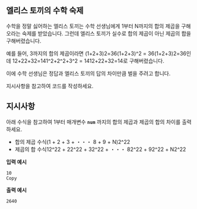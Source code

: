 ## **엘리스 토끼의 수학 숙제**

수학을 정말 싫어하는 엘리스 토끼는 수학 선생님에게 1부터 N까지의 합의 제곱을 구해오라는 숙제를 받았습니다. 그런데 엘리스 토끼가 실수로 합의 제곱이 아닌 제곱의 합을 구해버렸습니다.

예를 들어, 3까지의 합의 제곱이라면 (1+2+3)2=36(1+2+3)^2 = 36(1+2+3)2=36인데 12+22+32=141^2+2^2+3^2 = 1412+22+32=14로 구해버렸습니다.

이에 수학 선생님은 정답과 엘리스 토끼의 답의 차이만큼 벌을 주려고 합니다.

지시사항을 참고하여 코드를 작성하세요.

## **지시사항**

아래 수식을 참고하여 1부터 매개변수 **`num`** 까지의 합의 제곱과 제곱의 합의 차이를 출력하세요.

- 합의 제곱 수식(1 + 2 + 3 + ・・・ 8 + 9 + N)2^22
- 제곱의 합 수식12^22 + 22^22 + 32^22 + ・・・ 82^22 + 92^22 + N2^22

**입력 예시**

```
10
Copy
```

**출력 예시**

```
2640
```
